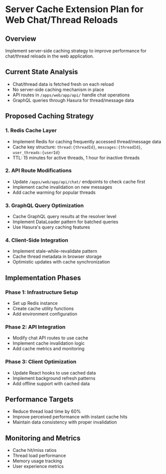 # Server Cache Extension Plan for Web Chat/Thread Reloads

## Overview

Implement server-side caching strategy to improve performance for chat/thread reloads in the web application.

## Current State Analysis

- Chat/thread data is fetched fresh on each reload
- No server-side caching mechanism in place
- API routes in `/apps/web/app/api/` handle chat operations
- GraphQL queries through Hasura for thread/message data

## Proposed Caching Strategy

### 1. Redis Cache Layer

- Implement Redis for caching frequently accessed thread/message data
- Cache key structure: `thread:{threadId}`, `messages:{threadId}`, `user_threads:{userId}`
- TTL: 15 minutes for active threads, 1 hour for inactive threads

### 2. API Route Modifications

- Update `/apps/web/app/api/chat/` endpoints to check cache first
- Implement cache invalidation on new messages
- Add cache warming for popular threads

### 3. GraphQL Query Optimization

- Cache GraphQL query results at the resolver level
- Implement DataLoader pattern for batched queries
- Use Hasura's query caching features

### 4. Client-Side Integration

- Implement stale-while-revalidate pattern
- Cache thread metadata in browser storage
- Optimistic updates with cache synchronization

## Implementation Phases

### Phase 1: Infrastructure Setup

- Set up Redis instance
- Create cache utility functions
- Add environment configuration

### Phase 2: API Integration

- Modify chat API routes to use cache
- Implement cache invalidation logic
- Add cache metrics and monitoring

### Phase 3: Client Optimization

- Update React hooks to use cached data
- Implement background refresh patterns
- Add offline support with cached data

## Performance Targets

- Reduce thread load time by 60%
- Improve perceived performance with instant cache hits
- Maintain data consistency with proper invalidation

## Monitoring and Metrics

- Cache hit/miss ratios
- Thread load performance
- Memory usage tracking
- User experience metrics
